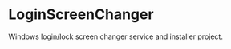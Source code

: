 LoginScreenChanger
==================

Windows login/lock screen changer service and installer project.
